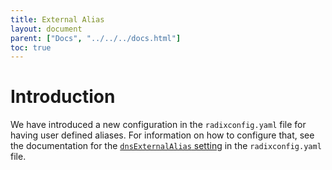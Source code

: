 ```yaml
---
title: External Alias
layout: document
parent: ["Docs", "../../../docs.html"]
toc: true
---
```


# Introduction

We have introduced a new configuration in the `radixconfig.yaml` file for having user defined aliases. For information on how to configure that, see the documentation for the [`dnsExternalAlias` setting](../../reference-radix-config/#dnsExternalAlias) in the `radixconfig.yaml` file.
